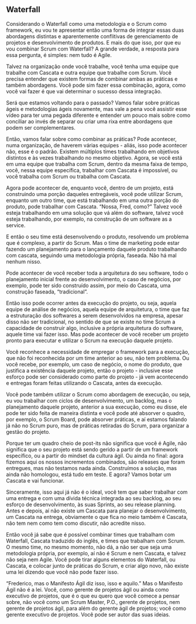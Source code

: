 ## Waterfall

Considerando o Waterfall como uma metodologia e o Scrum como framework, eu vou te apresentar então uma forma de integrar essas duas abordagens distintas e aparentemente conflitivas de gerenciamento de projetos e desenvolvimento de produtos. E mais do que isso, por que eu vou combinar Scrum com Waterfall? A grande verdade, a resposta para essa pergunta, é simples: nem tudo é Agile.

Talvez na organização onde você trabalhe, você tenha uma equipe que trabalhe com Cascata e outra equipe que trabalhe com Scrum. Você precisa entender que existem formas de combinar ambas as práticas e também abordagens. Você pode sim fazer essa combinação, agora, como você vai fazer é que vai determinar o sucesso dessa integração.

Será que estamos voltando para o passado? Vamos falar sobre práticas ágeis e metodologias ágeis novamente, mas vale a pena você assistir esse vídeo para ter uma pegada diferente e entender um pouco mais sobre como conciliar ao invés de separar ou criar uma rixa entre abordagens que podem ser complementares.

Então, vamos falar sobre como combinar as práticas? Pode acontecer, numa organização, de haverem várias equipes - aliás, isso pode acontecer não, esse é o padrão. Existem múltiplos times trabalhando em objetivos distintos e às vezes trabalhando no mesmo objetivo. Agora, se você está em uma equipe que trabalha com Scrum, dentro da mesma faixa de tempo, você, nessa equipe específica, trabalhar com Cascata é impossível, ou você trabalha com Scrum ou trabalha com Cascata.

Agora pode acontecer de, enquanto você, dentro de um projeto, está construindo uma porção daqueles entregáveis, você pode utilizar Scrum, enquanto um outro time, que está trabalhando em uma outra porção do produto, pode trabalhar com Cascata. “Nossa, Fred, como?” Talvez você esteja trabalhando em uma solução que vá além do software, talvez você esteja trabalhando, por exemplo, na construção de um software as a service.

E então o seu time está desenvolvendo o produto, resolvendo um problema que é complexo, a partir do Scrum. Mas o time de marketing pode estar fazendo um planejamento para o lançamento daquele produto trabalhando com cascata, seguindo uma metodologia própria, faseada. Não há mal nenhum nisso.

Pode acontecer de você receber toda a arquitetura do seu software, todo o planejamento inicial frente ao desenvolvimento, o caso de negócios, por exemplo, pode ter sido construído assim, por meio do Cascata, uma construção faseada, “tradicional”.

Então isso pode ocorrer antes da execução do projeto, ou seja, aquela equipe de análise de negócios, aquela equipe de arquitetura, o time que faz a estruturação dos softwares a serem desenvolvidos na empresa, apesar disso não ser tradicional, no sentido de que se existe no time Scrum a capacidade de construir algo, inclusive a própria arquitetura do software, aquele time vai fazer isso. Mas pode acontecer de você receber um projeto pronto para executar e utilizar o Scrum na execução daquele projeto.

Você reconhece a necessidade de empregar o framework para a execução, que não foi reconhecida por um time anterior ao seu, não tem problema. Ou você recebe, por exemplo, um caso de negócio, o nome do produto, que justifica a existência daquele projeto, então o projeto - inclusive esse esforço pode ser considerado como parte do projeto - já vem acontecendo e entregas foram feitas utilizando o Cascata, antes da execução.

Você pode também utilizar o Scrum como abordagem de execução, ou seja, eu vou trabalhar com ciclos de desenvolvimento, um backlog, mas o planejamento daquele projeto, anterior a sua execução, como eu disse, ele pode ter sido feita de maneira distinta e você pode até absorver o quadro, por exemplo, o Scrum Board, pode absorver práticas, e aí estamos falando já não no Scrum puro, mas de práticas retiradas do Scrum, para organizar a gestão do projeto.

Porque ter um quadro cheio de post-its não significa que você é Agile, não significa que o seu projeto está sendo gerido a partir de um framework específico, ou a partir do mindset da cultura ágil. Ou ainda no final: agora fizemos aqui os nossos incrementos combinados, são releases que foram entregues, mas não testamos nada ainda. Construímos a solução, mas ainda não homologou, está tudo em teste. E agora? Vamos botar um Cascata e vai funcionar.

Sinceramente, isso aqui já não é o ideal, você tem que saber trabalhar com uma entrega e com uma dívida técnica integrada ao seu backlog, ao seu esforço de desenvolvimento, às suas Sprints, ao seu release planning. Antes e depois, aí não existe um Cascata para planejar o desenvolvimento, um Cascata na entrega, obviamente o que fica no meio também é Cascata, não tem nem como tem como discutir, não acredite nisso.

Então você já sabe que é possível combinar times que trabalham com Waterfall, Cascata traduzido do inglês, e times que trabalham com Scrum. O mesmo time, no mesmo momento, não dá, a não ser que seja uma metodologia própria, por exemplo, aí não é Scrum e nem Cascata, e talvez não seja nem Agile. Você pode tirar alguns elementos do Waterfall, ou Cascata, e colocar junto de práticas do Scrum, e criar algo novo, não existe uma lei dizendo que você não pode fazer isso.

“Frederico, mas o Manifesto Ágil diz isso, isso e aquilo.” Mas o Manifesto Ágil não é a lei. Você, como gerente de projetos ágil ou ainda como executivo de projetos, que é o que eu quero que você comece a pensar sobre, não você como um Scrum Master, P.O., gerente de projetos, nem gerente de projetos ágil, para além do gerente ágil de projetos; você como gerente executivo de projetos. Você pode ser autor das suas ideias.

